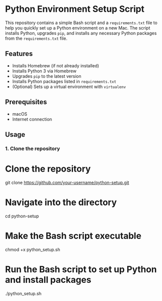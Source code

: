# Python Environment Setup Script

This repository contains a simple Bash script and a `requirements.txt` file to help you quickly set up a Python environment on a new Mac. The script installs Python, upgrades `pip`, and installs any necessary Python packages from the `requirements.txt` file.

## Features

- Installs Homebrew (if not already installed)
- Installs Python 3 via Homebrew
- Upgrades `pip` to the latest version
- Installs Python packages listed in `requirements.txt`
- (Optional) Sets up a virtual environment with `virtualenv`

## Prerequisites

- macOS
- Internet connection

## Usage

### 1. Clone the repository

# Clone the repository
git clone https://github.com/your-username/python-setup.git

# Navigate into the directory
cd python-setup

# Make the Bash script executable
chmod +x python_setup.sh

# Run the Bash script to set up Python and install packages
./python_setup.sh

